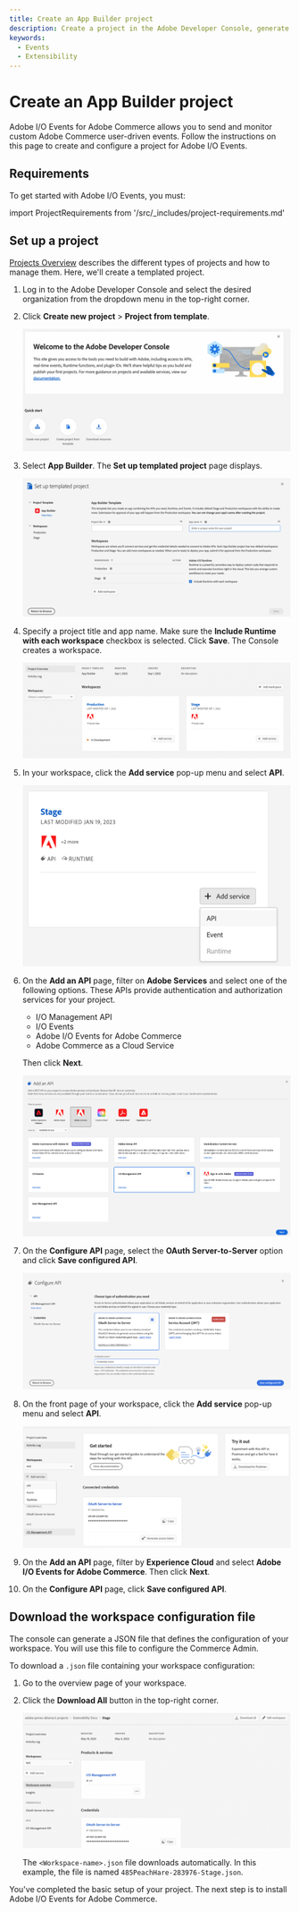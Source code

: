 ```yaml
---
title: Create an App Builder project
description: Create a project in the Adobe Developer Console, generate API credentials, and download the workspace configuration.
keywords:
  - Events
  - Extensibility
---
```


# Create an App Builder project

Adobe I/O Events for Adobe Commerce allows you to send and monitor custom Adobe Commerce user-driven events. Follow the instructions on this page to create and configure a project for Adobe I/O Events.

## Requirements

To get started with Adobe I/O Events, you must:

import ProjectRequirements from '/src/_includes/project-requirements.md'

<ProjectRequirements />

## Set up a project

[Projects Overview](https://developer.adobe.com/developer-console/docs/guides/projects/) describes the different types of projects and how to manage them. Here, we'll create a templated project.

1. Log in to the Adobe Developer Console and select the desired organization from the dropdown menu in the top-right corner.

1. Click **Create new project** > **Project from template**.

   ![Create a project](../_images/events/create-project.png)

1. Select **App Builder**. The **Set up templated project** page displays.

   ![Templated project](../_images/events/set-up-templated-project.png)

1. Specify a project title and app name. Make sure the **Include Runtime with each workspace** checkbox is selected. Click **Save**. The Console creates a workspace.

   ![New workspace](../_images/events/workspaces.png)

1. In your workspace, click the **Add service** pop-up menu and select **API**.

   ![Add an API to your workspace](../_images/events/stage-add-api.png)

1. On the **Add an API** page, filter on **Adobe Services** and select one of the following options. These APIs provide authentication and authorization services for your project.

   - I/O Management API
   - I/O Events
   - Adobe I/O Events for Adobe Commerce
   - <Edition name="saas" /> Adobe Commerce as a Cloud Service

   Then click **Next**.

   ![Select IO events](../_images/events/add-io-management.png)

1. On the **Configure API** page, select the **OAuth Server-to-Server** option and click **Save configured API**.

   ![generate a key pair](../_images/events/setup-api-oauth.png)

1. On the front page of your workspace, click the **Add service** pop-up menu and select **API**.

   ![Generate a key pair](../_images/events/add-another-api.png)

1. On the **Add an API** page, filter by **Experience Cloud** and select **Adobe I/O Events for Adobe Commerce**. Then click **Next**.

1. On the **Configure API** page, click **Save configured API**.

## Download the workspace configuration file

The console can generate a JSON file that defines the configuration of your workspace. You will use this file to configure the Commerce Admin.

To download a `.json` file containing your workspace configuration:

1. Go to the overview page of your workspace.

1. Click the **Download All** button in the top-right corner.

   ![Download the workspace config](../_images/events/download-workspace-config.png)

   The `<Workspace-name>.json` file downloads automatically. In this example, the file is named `485PeachHare-283976-Stage.json`.

You've completed the basic setup of your project. The next step is to install Adobe I/O Events for Adobe Commerce.
